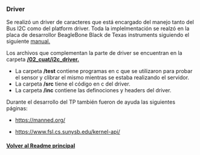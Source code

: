 ### Driver

Se realizó un driver de caracteres que está encargado del manejo tanto del Bus I2C como del platform driver. Toda la implelmentación se realzó en la placa de desarrollor BeagleBone Black de Texas instruments siguiendo el siguiente [manual.](https://www.ti.com/lit/ug/spruh73q/spruh73q.pdf)

Los archivos que complementan la parte de driver se encuentran en la carpeta [**/02_cuat/i2c_driver.**](/02_cuat/i2c_driver)

* La carpeta **/test** contiene programas en c que se utilizaron para probar el sensor y clibrar el mismo mientras se estaba realizando el servidor.
* La carpeta **/src** tiene el código en c del driver.
* La carpeta **/inc** contiene las definociones y headers del driver.

Durante el desarrollo del TP también fueron de ayuda las siguientes páginas:
    
* https://manned.org/
    
* https://www.fsl.cs.sunysb.edu/kernel-api/

#### [Volver al Readme principal](/02_cuat/README.md)
